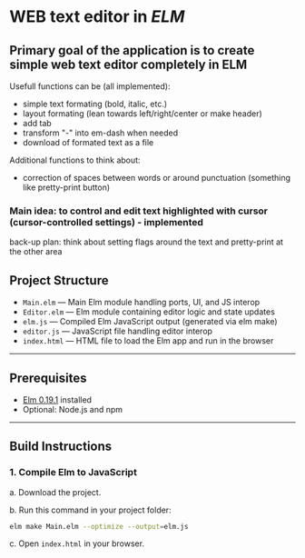 # WEB text editor in _ELM_ 

## Primary goal of the application is to create simple web text editor completely in ELM

Usefull functions can be (all implemented): 
- simple text formating (bold, italic, etc.)
- layout formating (lean towards left/right/center or make header)
- add tab
- transform "-" into em-dash when needed
- download of formated text as a file 

Additional functions to think about:
- correction of spaces between words or around punctuation (something like pretty-print button)

### Main idea: to control and edit text highlighted with cursor (cursor-controlled settings) - implemented 

back-up plan: think about setting flags around the text and pretty-print at the other area 

## Project Structure

- `Main.elm` — Main Elm module handling ports, UI, and JS interop  
- `Editor.elm` — Elm module containing editor logic and state updates  
- `elm.js` — Compiled Elm JavaScript output (generated via elm make)  
- `editor.js` — JavaScript file handling editor interop  
- `index.html` — HTML file to load the Elm app and run in the browser  

---

## Prerequisites

- [Elm 0.19.1](https://guide.elm-lang.org/install/elm.html) installed  
- Optional: Node.js and npm

---

## Build Instructions

### 1. Compile Elm to JavaScript

a.
Download the project.

b.
Run this command in your project folder:

```bash
elm make Main.elm --optimize --output=elm.js
```

c.
Open `index.html` in your browser. 



